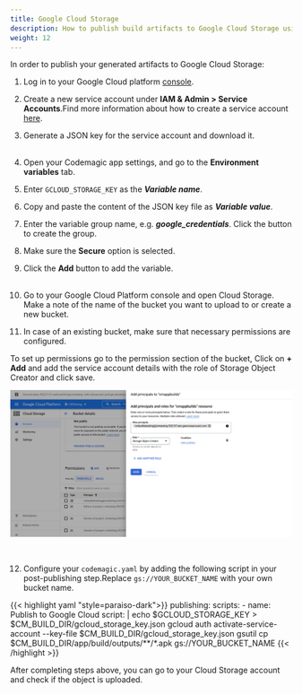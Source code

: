 ```yaml
---
title: Google Cloud Storage
description: How to publish build artifacts to Google Cloud Storage using codemagic.yaml
weight: 12
---
```


In order to publish your generated artifacts to Google Cloud Storage:

1. Log in to your Google Cloud platform [console](https://console.cloud.google.com/).

2. Create a new service account under **IAM & Admin > Service Accounts**.Find more information about how to create a service account [here](https://docs.codemagic.io/knowledge-base/google-services-authentication/#creating-a-service-account).

3. Generate a JSON key for the service account and download it.
<br><br>

4. Open your Codemagic app settings, and go to the **Environment variables** tab.
5. Enter `GCLOUD_STORAGE_KEY` as the **_Variable name_**.
6. Copy and paste the content of the JSON key file as **_Variable value_**.
7. Enter the variable group name, e.g. **_google_credentials_**. Click the button to create the group.
8. Make sure the **Secure** option is selected.
9. Click the **Add** button to add the variable.
<br><br>

10. Go to your Google Cloud Platform console and open Cloud Storage. Make a note of the name of the bucket you want to upload to or create a new bucket.

11. In case of an existing bucket, make sure that necessary permissions are configured.

   To set up permissions go to the permission section of the bucket, Click on **+ Add** and add the service account details with the role of Storage Object Creator and click save.

   ![Google Cloud Storage Permission](../uploads/storage-object-creator-role.png)

<br>

12. Configure your `codemagic.yaml` by adding the following script in your post-publishing step.Replace `gs://YOUR_BUCKET_NAME` with your own bucket name.

{{< highlight yaml "style=paraiso-dark">}}
publishing:
  scripts:
    - name: Publish to Google Cloud
      script: | 
        echo $GCLOUD_STORAGE_KEY > $CM_BUILD_DIR/gcloud_storage_key.json
        gcloud auth activate-service-account --key-file $CM_BUILD_DIR/gcloud_storage_key.json
        gsutil cp $CM_BUILD_DIR/app/build/outputs/**/*.apk gs://YOUR_BUCKET_NAME
{{< /highlight >}}


After completing steps above, you can go to your Cloud Storage account and check if the object is uploaded.
